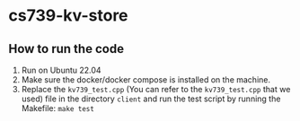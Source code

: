 # cs739-kv-store
## How to run the code
1. Run on Ubuntu 22.04
2. Make sure the docker/docker compose is installed on the machine.
3. Replace the `kv739_test.cpp` (You can refer to the `kv739_test.cpp` that we used) file in the directory `client` and run the test script by running the Makefile: `make test`